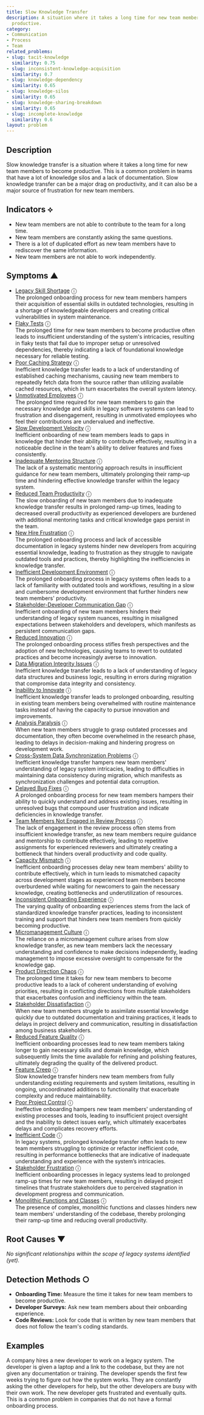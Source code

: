 ```yaml
---
title: Slow Knowledge Transfer
description: A situation where it takes a long time for new team members to become
  productive.
category:
- Communication
- Process
- Team
related_problems:
- slug: tacit-knowledge
  similarity: 0.75
- slug: inconsistent-knowledge-acquisition
  similarity: 0.7
- slug: knowledge-dependency
  similarity: 0.65
- slug: knowledge-silos
  similarity: 0.65
- slug: knowledge-sharing-breakdown
  similarity: 0.65
- slug: incomplete-knowledge
  similarity: 0.6
layout: problem
---
```


## Description
Slow knowledge transfer is a situation where it takes a long time for new team members to become productive. This is a common problem in teams that have a lot of knowledge silos and a lack of documentation. Slow knowledge transfer can be a major drag on productivity, and it can also be a major source of frustration for new team members.

## Indicators ⟡
- New team members are not able to contribute to the team for a long time.
- New team members are constantly asking the same questions.
- There is a lot of duplicated effort as new team members have to rediscover the same information.
- New team members are not able to work independently.

## Symptoms ▲
- [Legacy Skill Shortage](legacy-skill-shortage.md) <span class="info-tooltip" title="Confidence: 0.603, Strength: 0.868">ⓘ</span>
<br/>  The prolonged onboarding process for new team members hampers their acquisition of essential skills in outdated technologies, resulting in a shortage of knowledgeable developers and creating critical vulnerabilities in system maintenance.
- [Flaky Tests](flaky-tests.md) <span class="info-tooltip" title="Confidence: 0.587, Strength: 0.887">ⓘ</span>
<br/>  The prolonged time for new team members to become productive often leads to insufficient understanding of the system's intricacies, resulting in flaky tests that fail due to improper setup or unresolved dependencies, thereby indicating a lack of foundational knowledge necessary for reliable testing.
- [Poor Caching Strategy](poor-caching-strategy.md) <span class="info-tooltip" title="Confidence: 0.541, Strength: 0.855">ⓘ</span>
<br/>  Inefficient knowledge transfer leads to a lack of understanding of established caching mechanisms, causing new team members to repeatedly fetch data from the source rather than utilizing available cached resources, which in turn exacerbates the overall system latency.
- [Unmotivated Employees](unmotivated-employees.md) <span class="info-tooltip" title="Confidence: 0.497, Strength: 0.833">ⓘ</span>
<br/>  The prolonged time required for new team members to gain the necessary knowledge and skills in legacy software systems can lead to frustration and disengagement, resulting in unmotivated employees who feel their contributions are undervalued and ineffective.
- [Slow Development Velocity](slow-development-velocity.md) <span class="info-tooltip" title="Confidence: 0.487, Strength: 0.905">ⓘ</span>
<br/>  Inefficient onboarding of new team members leads to gaps in knowledge that hinder their ability to contribute effectively, resulting in a noticeable decline in the team's ability to deliver features and fixes consistently.
- [Inadequate Mentoring Structure](inadequate-mentoring-structure.md) <span class="info-tooltip" title="Confidence: 0.475, Strength: 0.867">ⓘ</span>
<br/>  The lack of a systematic mentoring approach results in insufficient guidance for new team members, ultimately prolonging their ramp-up time and hindering effective knowledge transfer within the legacy system.
- [Reduced Team Productivity](reduced-team-productivity.md) <span class="info-tooltip" title="Confidence: 0.462, Strength: 0.880">ⓘ</span>
<br/>  The slow onboarding of new team members due to inadequate knowledge transfer results in prolonged ramp-up times, leading to decreased overall productivity as experienced developers are burdened with additional mentoring tasks and critical knowledge gaps persist in the team.
- [New Hire Frustration](new-hire-frustration.md) <span class="info-tooltip" title="Confidence: 0.445, Strength: 0.952">ⓘ</span>
<br/>  The prolonged onboarding process and lack of accessible documentation in legacy systems hinder new developers from acquiring essential knowledge, leading to frustration as they struggle to navigate outdated tools and practices, thereby highlighting the inefficiencies in knowledge transfer.
- [Inefficient Development Environment](inefficient-development-environment.md) <span class="info-tooltip" title="Confidence: 0.440, Strength: 0.847">ⓘ</span>
<br/>  The prolonged onboarding process in legacy systems often leads to a lack of familiarity with outdated tools and workflows, resulting in a slow and cumbersome development environment that further hinders new team members' productivity.
- [Stakeholder-Developer Communication Gap](stakeholder-developer-communication-gap.md) <span class="info-tooltip" title="Confidence: 0.432, Strength: 0.902">ⓘ</span>
<br/>  Inefficient onboarding of new team members hinders their understanding of legacy system nuances, resulting in misaligned expectations between stakeholders and developers, which manifests as persistent communication gaps.
- [Reduced Innovation](reduced-innovation.md) <span class="info-tooltip" title="Confidence: 0.429, Strength: 0.845">ⓘ</span>
<br/>  The prolonged onboarding process stifles fresh perspectives and the adoption of new technologies, causing teams to revert to outdated practices and become increasingly averse to innovation.
- [Data Migration Integrity Issues](data-migration-integrity-issues.md) <span class="info-tooltip" title="Confidence: 0.429, Strength: 0.872">ⓘ</span>
<br/>  Inefficient knowledge transfer leads to a lack of understanding of legacy data structures and business logic, resulting in errors during migration that compromise data integrity and consistency.
- [Inability to Innovate](inability-to-innovate.md) <span class="info-tooltip" title="Confidence: 0.426, Strength: 0.882">ⓘ</span>
<br/>  Inefficient knowledge transfer leads to prolonged onboarding, resulting in existing team members being overwhelmed with routine maintenance tasks instead of having the capacity to pursue innovation and improvements.
- [Analysis Paralysis](analysis-paralysis.md) <span class="info-tooltip" title="Confidence: 0.423, Strength: 0.888">ⓘ</span>
<br/>  When new team members struggle to grasp outdated processes and documentation, they often become overwhelmed in the research phase, leading to delays in decision-making and hindering progress on development work.
- [Cross-System Data Synchronization Problems](cross-system-data-synchronization-problems.md) <span class="info-tooltip" title="Confidence: 0.404, Strength: 0.811">ⓘ</span>
<br/>  Inefficient knowledge transfer hampers new team members' understanding of legacy system intricacies, leading to difficulties in maintaining data consistency during migration, which manifests as synchronization challenges and potential data corruption.
- [Delayed Bug Fixes](delayed-bug-fixes.md) <span class="info-tooltip" title="Confidence: 0.402, Strength: 0.887">ⓘ</span>
<br/>  A prolonged onboarding process for new team members hampers their ability to quickly understand and address existing issues, resulting in unresolved bugs that compound user frustration and indicate deficiencies in knowledge transfer.
- [Team Members Not Engaged in Review Process](team-members-not-engaged-in-review-process.md) <span class="info-tooltip" title="Confidence: 0.400, Strength: 0.835">ⓘ</span>
<br/>  The lack of engagement in the review process often stems from insufficient knowledge transfer, as new team members require guidance and mentorship to contribute effectively, leading to repetitive assignments for experienced reviewers and ultimately creating a bottleneck that hinders overall productivity and code quality.
- [Capacity Mismatch](capacity-mismatch.md) <span class="info-tooltip" title="Confidence: 0.377, Strength: 0.847">ⓘ</span>
<br/>  Inefficient onboarding processes delay new team members' ability to contribute effectively, which in turn leads to mismatched capacity across development stages as experienced team members become overburdened while waiting for newcomers to gain the necessary knowledge, creating bottlenecks and underutilization of resources.
- [Inconsistent Onboarding Experience](inconsistent-onboarding-experience.md) <span class="info-tooltip" title="Confidence: 0.377, Strength: 0.859">ⓘ</span>
<br/>  The varying quality of onboarding experiences stems from the lack of standardized knowledge transfer practices, leading to inconsistent training and support that hinders new team members from quickly becoming productive.
- [Micromanagement Culture](micromanagement-culture.md) <span class="info-tooltip" title="Confidence: 0.374, Strength: 0.746">ⓘ</span>
<br/>  The reliance on a micromanagement culture arises from slow knowledge transfer, as new team members lack the necessary understanding and confidence to make decisions independently, leading management to impose excessive oversight to compensate for the knowledge gap.
- [Product Direction Chaos](product-direction-chaos.md) <span class="info-tooltip" title="Confidence: 0.353, Strength: 0.875">ⓘ</span>
<br/>  The prolonged time it takes for new team members to become productive leads to a lack of coherent understanding of evolving priorities, resulting in conflicting directions from multiple stakeholders that exacerbates confusion and inefficiency within the team.
- [Stakeholder Dissatisfaction](stakeholder-dissatisfaction.md) <span class="info-tooltip" title="Confidence: 0.328, Strength: 0.944">ⓘ</span>
<br/>  When new team members struggle to assimilate essential knowledge quickly due to outdated documentation and training practices, it leads to delays in project delivery and communication, resulting in dissatisfaction among business stakeholders.
- [Reduced Feature Quality](reduced-feature-quality.md) <span class="info-tooltip" title="Confidence: 0.328, Strength: 0.858">ⓘ</span>
<br/>  Inefficient onboarding processes lead to new team members taking longer to gain necessary skills and domain knowledge, which subsequently limits the time available for refining and polishing features, ultimately degrading the quality of the delivered product.
- [Feature Creep](feature-creep.md) <span class="info-tooltip" title="Confidence: 0.325, Strength: 0.930">ⓘ</span>
<br/>  Slow knowledge transfer hinders new team members from fully understanding existing requirements and system limitations, resulting in ongoing, uncoordinated additions to functionality that exacerbate complexity and reduce maintainability.
- [Poor Project Control](poor-project-control.md) <span class="info-tooltip" title="Confidence: 0.313, Strength: 0.872">ⓘ</span>
<br/>  Ineffective onboarding hampers new team members' understanding of existing processes and tools, leading to insufficient project oversight and the inability to detect issues early, which ultimately exacerbates delays and complicates recovery efforts.
- [Inefficient Code](inefficient-code.md) <span class="info-tooltip" title="Confidence: 0.307, Strength: 0.840">ⓘ</span>
<br/>  In legacy systems, prolonged knowledge transfer often leads to new team members struggling to optimize or refactor inefficient code, resulting in performance bottlenecks that are indicative of inadequate understanding and experience with the system’s intricacies.
- [Stakeholder Frustration](stakeholder-frustration.md) <span class="info-tooltip" title="Confidence: 0.304, Strength: 0.942">ⓘ</span>
<br/>  Inefficient onboarding processes in legacy systems lead to prolonged ramp-up times for new team members, resulting in delayed project timelines that frustrate stakeholders due to perceived stagnation in development progress and communication.
- [Monolithic Functions and Classes](monolithic-functions-and-classes.md) <span class="info-tooltip" title="Confidence: 0.300, Strength: 0.786">ⓘ</span>
<br/>  The presence of complex, monolithic functions and classes hinders new team members' understanding of the codebase, thereby prolonging their ramp-up time and reducing overall productivity.

## Root Causes ▼

*No significant relationships within the scope of legacy systems identified (yet).*

## Detection Methods ○
- **Onboarding Time:** Measure the time it takes for new team members to become productive.
- **Developer Surveys:** Ask new team members about their onboarding experience.
- **Code Reviews:** Look for code that is written by new team members that does not follow the team's coding standards.

## Examples
A company hires a new developer to work on a legacy system. The developer is given a laptop and a link to the codebase, but they are not given any documentation or training. The developer spends the first few weeks trying to figure out how the system works. They are constantly asking the other developers for help, but the other developers are busy with their own work. The new developer gets frustrated and eventually quits. This is a common problem in companies that do not have a formal onboarding process.
